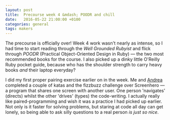 ```yaml
---
layout: post
title:  Precourse week 4 &mdash; POODR and chill
date:   2016-05-22 21:00:00 +0100
categories: general
tags: makers
---
```


The precourse is officially over! Week 4 work wasn't nearly as intense, so I had time to start reading through the *Well Grounded Rubyist* and flick through *POODR* (Practical Object-Oriented Design in Ruby) &mdash; the two most recommended books for the course. I also picked up a dinky little O'Reilly Ruby pocket guide, because who has the shoulder strength to carry heavy books *and* their laptop everyday?

I did my first proper pairing exercise earlier on in the week. Me and <a href="https://github.com/andreamazza89" target="_blank">Andrea</a> completed a couple of katas and the fizzbuzz challenge over Screenhero &mdash; a program that shares one screen with another user. One person 'navigates' (directs) whilst the other 'drives' (types) the code-writing. I actually really like paired-programming and wish it was a practice I had picked up earlier. Not only is it faster for solving problems, but staring at code all day can get lonely, so being able to ask silly questions to a real person *is just so nice*.
